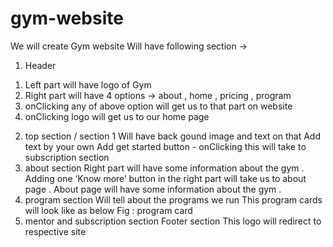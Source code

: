 # gym-website


We will create Gym website
Will have following section ->
1) Header
1. Left part will have logo of Gym
2. Right part will have 4 options -> about , home , pricing , program
3. onClicking any of above option will get us to that part on website
4. onClicking logo will get us to our home page
2) top section / section 1
Will have back gound image and text on that
Add text by your own
Add get started button - onClicking this will take to subscription section
3) about section
Right part will have some information about the gym .
Adding one ‘Know more’ button in the right part will take us to about page .
About page will have some information about the gym .
4) program section
Will tell about the programs we run
This program cards will look like as below
Fig : program card
5) mentor and subscription section
Footer section
This logo will redirect to respective site

